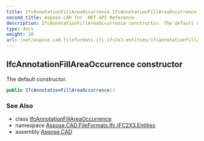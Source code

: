 ```yaml
---
title: IfcAnnotationFillAreaOccurrence.IfcAnnotationFillAreaOccurrence
second_title: Aspose.CAD for .NET API Reference
description: IfcAnnotationFillAreaOccurrence constructor. The default constructor
type: docs
weight: 10
url: /net/aspose.cad.fileformats.ifc.ifc2x3.entities/ifcannotationfillareaoccurrence/ifcannotationfillareaoccurrence/
---
```

## IfcAnnotationFillAreaOccurrence constructor

The default constructor.

```csharp
public IfcAnnotationFillAreaOccurrence()
```

### See Also

* class [IfcAnnotationFillAreaOccurrence](../)
* namespace [Aspose.CAD.FileFormats.Ifc.IFC2X3.Entities](../../ifcannotationfillareaoccurrence/)
* assembly [Aspose.CAD](../../../)


